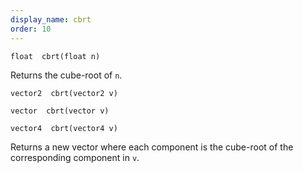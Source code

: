 ```yaml
---
display_name: cbrt
order: 10
---
```

`float  cbrt(float n)`

Returns the cube-root of `n`.

`vector2  cbrt(vector2 v)`

`vector  cbrt(vector v)`

`vector4  cbrt(vector4 v)`

Returns a new vector where each component is the cube-root of the corresponding component in `v`.
